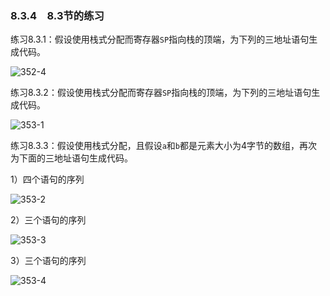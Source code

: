 ### 8.3.4　8.3节的练习

练习8.3.1：假设使用栈式分配而寄存器`SP`指向栈的顶端，为下列的三地址语句生成代码。

![352-4](../Images/image04544.jpeg)

练习8.3.2：假设使用栈式分配而寄存器`SP`指向栈的顶端，为下列的三地址语句生成代码。

![353-1](../Images/image04545.jpeg)

练习8.3.3：假设使用栈式分配，且假设`a`和`b`都是元素大小为4字节的数组，再次为下面的三地址语句生成代码。

1）四个语句的序列

![353-2](../Images/image04546.jpeg)

2）三个语句的序列

![353-3](../Images/image04547.jpeg)

3）三个语句的序列

![353-4](../Images/image04548.jpeg)